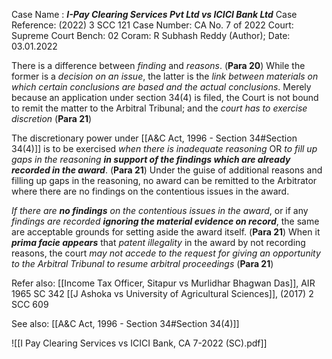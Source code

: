 Case Name : ***I-Pay Clearing Services Pvt Ltd vs ICICI Bank Ltd***
Case Reference: (2022) 3 SCC 121
Case Number: CA No. 7 of 2022
Court: Supreme Court
Bench: 02 
Coram: R Subhash Reddy (Author); 
Date: 03.01.2022

There is a difference between *finding* and *reasons*. (**Para 20**)
	While the former is a *decision on an issue*, the latter is the *link between materials on which certain conclusions are based and the actual conclusions*.
Merely because an application under section 34(4) is filed, the Court is not bound to remit the matter to the Arbitral Tribunal; and the *court has to exercise discretion* (**Para 21**)

The discretionary power under [[A&C Act, 1996 - Section 34#Section 34(4)]] is to be exercised *when there is inadequate reasoning* OR *to fill up gaps in the reasoning* ***in support of the findings which are already recorded in the award***. (**Para 21**)
	Under the guise of additional reasons and filling up gaps in the reasoning, no award can be remitted to the Arbitrator where there are no findings on the contentious issues in the award.

*If there are **no findings** on the contentious issues in the award*, or if any *findings are recorded **ignoring the material evidence on record***, the same are acceptable grounds for setting aside the award itself. (**Para 21**)
When it ***prima facie appears*** that *patent illegality* in the award by not recording reasons, the court *may not accede to the request for giving an opportunity to the Arbitral Tribunal to resume arbitral proceedings* (**Para 21**)

Refer also:
[[Income Tax Officer, Sitapur vs Murlidhar Bhagwan Das]], AIR 1965 SC 342
[[J Ashoka vs University of Agricultural Sciences]], (2017) 2 SCC 609

See also:
[[A&C Act, 1996 - Section 34#Section 34(4)]]

![[I Pay Clearing Services vs ICICI Bank, CA 7-2022 (SC).pdf]]